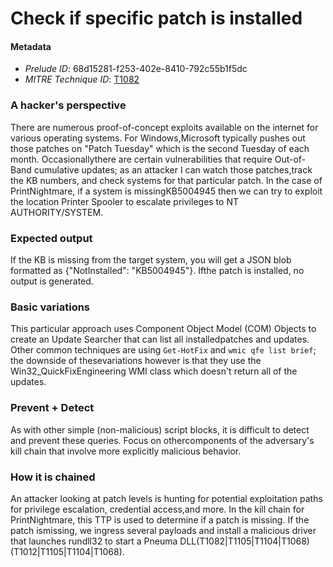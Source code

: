 
# Check if specific patch is installed

#### Metadata

- *Prelude ID*: 68d15281-f253-402e-8410-792c55b1f5dc
- *MITRE Technique ID*: [T1082](https://attack.mitre.org/techniques/T1082/)

### A hacker's perspective

There are numerous proof-of-concept exploits available on the internet for various operating systems. For Windows,Microsoft typically pushes out those patches on "Patch Tuesday" which is the second Tuesday of each month. Occasionallythere are certain vulnerabilities that require Out-of-Band cumulative updates; as an attacker I can watch those patches,track the KB numbers, and check systems for that particular patch. In the case of PrintNightmare, if a system is missingKB5004945 then we can try to exploit the location Printer Spooler to escalate privileges to NT AUTHORITY/SYSTEM.

### Expected output

If the KB is missing from the target system, you will get a JSON blob formatted as {"NotInstalled": "KB5004945"}. Ifthe patch is installed, no output is generated.

### Basic variations

This particular approach uses Component Object Model (COM) Objects to create an Update Searcher that can list all installedpatches and updates. Other common techniques are using `Get-HotFix` and `wmic qfe list brief`; the downside of thesevariations however is that they use the Win32_QuickFixEngineering WMI class which doesn't return all of the updates.

### Prevent + Detect

As with other simple (non-malicious) script blocks, it is difficult to detect and prevent these queries. Focus on othercomponents of the adversary's kill chain that involve more explicitly malicious behavior.

### How it is chained

An attacker looking at patch levels is hunting for potential exploitation paths for privilege escalation, credential access,and more. In the kill chain for PrintNightmare, this TTP is used to determine if a patch is missing. If the patch ismissing, we ingress several payloads and install a malicious driver that launches rundll32 to start a Pneuma DLL(T1082|T1105|T1104|T1068) (T1012|T1105|T1104|T1068).
